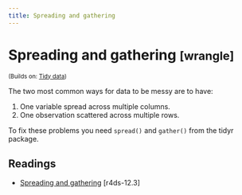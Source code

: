 ```yaml
---
title: Spreading and gathering
---
```


<!-- Generated automatically from spread-gather.yml. Do not edit by hand -->

# Spreading and gathering <small class='wrangle'>[wrangle]</small>
<small>(Builds on: [Tidy data](tidy-data.md))</small>

The two most common ways for data to be messy are to have:

1. One variable spread across multiple columns.
1. One observation scattered across multiple rows.

To fix these problems you need `spread()` and `gather()` from the
tidyr package.

## Readings

  * [Spreading and gathering](http://r4ds.had.co.nz/tidy-data.html#spreading-and-gathering) [r4ds-12.3]



